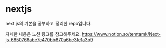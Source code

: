 # nextjs
next.js의 기본을 공부하고 정리한 repo입니다.

자세한 내용은 노션 링크를 참고해주세요.
https://www.notion.so/temtamk/Next-js-6850766abe7c470bb870a6be3fe1a3b9
